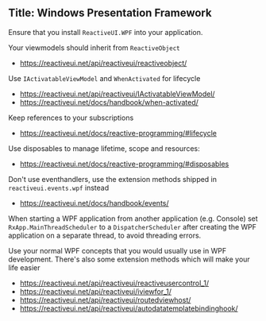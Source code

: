 Title: Windows Presentation Framework
---

Ensure that you install `ReactiveUI.WPF` into your application.

Your viewmodels should inherit from `ReactiveObject`

- https://reactiveui.net/api/reactiveui/reactiveobject/

Use `IActivatableViewModel` and `WhenActivated` for lifecycle

- https://reactiveui.net/api/reactiveui/IActivatableViewModel/
- https://reactiveui.net/docs/handbook/when-activated/

Keep references to your subscriptions

- https://reactiveui.net/docs/reactive-programming/#lifecycle

Use disposables to manage lifetime, scope and resources:

- https://reactiveui.net/docs/reactive-programming/#disposables

Don't use eventhandlers, use the extension methods shipped in `reactiveui.events.wpf` instead

- https://reactiveui.net/docs/handbook/events/

When starting a WPF application from another application (e.g. Console) set `RxApp.MainThreadScheduler` to a `DispatcherScheduler` after creating the WPF application on a separate thread, to avoid threading errors.

Use your normal WPF concepts that you would usually use in WPF development. There's also some extension methods which will make your life easier

- https://reactiveui.net/api/reactiveui/reactiveusercontrol_1/
- https://reactiveui.net/api/reactiveui/iviewfor_1/
- https://reactiveui.net/api/reactiveui/routedviewhost/
- https://reactiveui.net/api/reactiveui/autodatatemplatebindinghook/
